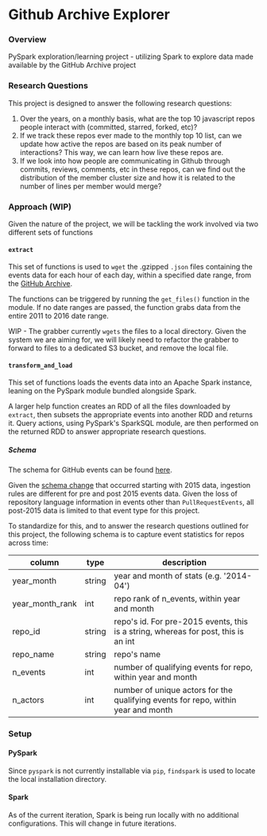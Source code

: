 # Github Archive Explorer

### Overview
PySpark exploration/learning project - utilizing Spark to explore data made available by the GitHub Archive project

### Research Questions
This project is designed to answer the following research questions:

1. Over the years, on a monthly basis, what are the top 10 javascript repos people interact with (committed, starred, forked, etc)?
2. If we track these repos ever made to the monthly top 10 list, can we update how active the repos are based on its peak number of interactions? This way, we can learn how live these repos are.
3. If we look into how people are communicating in Github through commits, reviews, comments, etc in these repos, can we find out the distribution of the member cluster size and how it is related to the number of lines per member would merge?

### Approach (WIP)
Given the nature of the project, we will be tackling the work involved via two different sets of functions

#### `extract`
This set of functions is used to `wget` the .gzipped `.json` files containing the events data for each hour of each day, within a specified date range, from the [GitHub Archive](https://www.githubarchive.org/).

The functions can be triggered by running the `get_files()` function in the module. If no date ranges are passed, the function grabs data from the entire 2011 to 2016 date range.

WIP - The grabber currently `wgets` the files to a local directory. Given the system we are aiming for, we will likely need to refactor the grabber to forward to files to a dedicated S3 bucket, and remove the local file.

#### `transform_and_load`
This set of functions loads the events data into an Apache Spark instance, leaning on the PySpark module bundled alongside Spark.

A larger help function creates an RDD of all the files downloaded by `extract`, then subsets the appropriate events into another RDD and returns it. Query actions, using PySpark's SparkSQL module, are then performed on the returned RDD to answer appropriate research questions.

##### Schema
The schema for GitHub events can be found [here](https://developer.github.com/v3/activity/events/types/).

Given the [schema change](https://www.reddit.com/r/bigquery/comments/2s80y3/github_archive_changes_monthly_and_daily_tables/) that occurred starting with 2015 data, ingestion rules are different for pre and post 2015 events data. Given the loss of repository language information in events other than `PullRequestEvents`, all post-2015 data is limited to that event type for this project.

To standardize for this, and to answer the research questions outlined for this project, the following schema is to capture event statistics for repos across time:

column | type | description
-------|------|------------
year_month | string | year and month of stats (e.g. '2014-04')
year_month_rank | int | repo rank of n_events, within year and month
repo_id | string | repo's id. For pre-2015 events, this is a string, whereas for post, this is an int
repo_name | string | repo's name
n_events | int | number of qualifying events for repo, within year and month
n_actors | int | number of unique actors for the qualifying events for repo, within year and month

### Setup
#### PySpark
Since `pyspark` is not currently installable via `pip`, `findspark` is used to locate the local installation directory.

#### Spark
As of the current iteration, Spark is being run locally with no additional configurations. This will change in future iterations.
